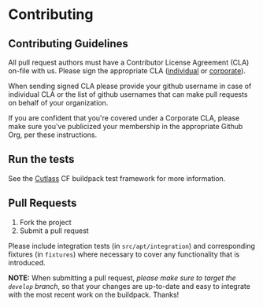 # Contributing

## Contributing Guidelines

All pull request authors must have a Contributor License Agreement (CLA) on-file with us. Please sign the appropriate CLA ([individual](http://cloudfoundry.org/pdfs/CFF_Individual_CLA.pdf) or [corporate](http://cloudfoundry.org/pdfs/CFF_Corporate_CLA.pdf)).

When sending signed CLA please provide your github username in case of individual CLA or the list of github usernames that can make pull requests on behalf of your organization.

If you are confident that you're covered under a Corporate CLA, please make sure you've publicized your membership in the appropriate Github Org, per these instructions.

## Run the tests

See the [Cutlass](https://github.com/cloudfoundry/libbuildpack/cutlass) CF buildpack test framework for more information.

## Pull Requests

1. Fork the project
1. Submit a pull request

Please include integration tests (in `src/apt/integration`) and corresponding fixtures (in `fixtures`) where necessary to cover any functionality that is introduced.

**NOTE:** When submitting a pull request, *please make sure to target the `develop` branch*, so that your changes are up-to-date and easy to integrate with the most recent work on the buildpack. Thanks!
